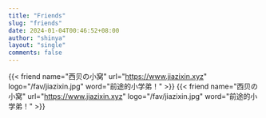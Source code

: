```yaml
---
title: "Friends"
slug: "friends"
date: 2024-01-04T00:46:52+08:00
author: "shinya"
layout: "single"
comments: false
---
```


{{< friend name="西贝の小窝" url="https://www.jiazixin.xyz" logo="/fav/jiazixin.jpg" word="前途的小学弟！" >}}
{{< friend name="西贝の小窝" url="https://www.jiazixin.xyz" logo="/fav/jiazixin.jpg" word="前途的小学弟！" >}}